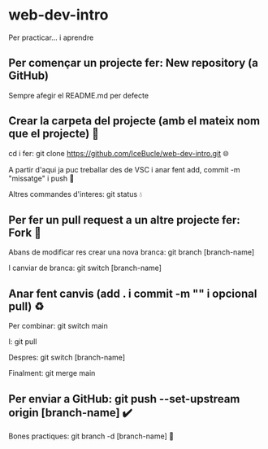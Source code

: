 # web-dev-intro

Per practicar... i aprendre

## Per començar un projecte fer: New repository (a GitHub)

Sempre afegir el README.md per defecte

## Crear la carpeta del projecte (amb el mateix nom que el projecte) :open_file_folder:

cd i fer: git clone https://github.com/IceBucle/web-dev-intro.git :globe_with_meridians:

A partir d'aqui ja puc treballar des de VSC i anar fent add, commit -m "missatge" i push :penguin:

Altres commandes d'interes: git status	:droplet:

## Per fer un pull request a un altre projecte fer: Fork :trident:

Abans de modificar res crear una nova branca: git branch [branch-name]

I canviar de branca: git switch [branch-name]

## Anar fent canvis (add . i commit -m "" i opcional pull) :recycle:

Per combinar: git switch main 

I: git pull

Despres: git switch [branch-name]

Finalment: git merge main 

## Per enviar a GitHub: git push --set-upstream origin [branch-name] :heavy_check_mark:

Bones practiques: git branch -d [branch-name] :compass: